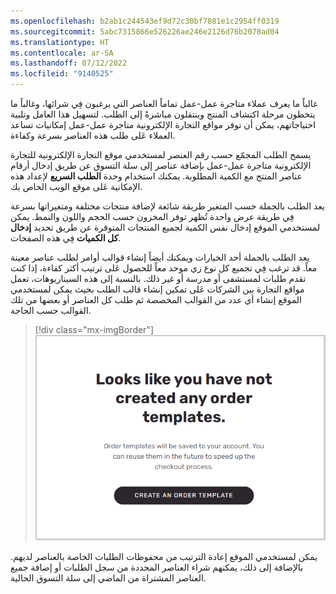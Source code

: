 ```yaml
---
ms.openlocfilehash: b2ab1c244543ef9d72c30bf7881e1c2954ff0319
ms.sourcegitcommit: 5abc7315866e526226ae246e2126d76b2078ad04
ms.translationtype: HT
ms.contentlocale: ar-SA
ms.lasthandoff: 07/12/2022
ms.locfileid: "9140525"
---
```

غالباً ما يعرف عملاء متاجرة عمل-عمل تماماً العناصر التي يرغبون فِي شرائها، وغالباً ما يتخطون مرحلة اكتشاف المنتج وينتقلون مباشرةً إلى الطلب. لتسهيل هذا العامل وتلبية احتياجاتهم، يمكن أن توفر مواقع التجارة الإلكترونية متاجرة عمل-عمل إمكانيات تساعد العملاء عَلى طلب هذه العناصر بسرعة وكفاءة.

يسمح الطلب المجمّع حسب رقم العنصر لمستخدمي موقع التجارة الإلكترونية للتجارة الإلكترونية متاجرة عمل-عمل بإضافة عناصر إلى سلة التسوق عن طريق إدخال أرقام عناصر المنتج مع الكمية المطلوبة. يمكنك استخدام وحدة **الطلب السريع** لإعداد هذه الإمكانية عَلى موقع الويب الخاص بك.

يعد الطلب بالجملة حسب المتغير طريقة شائعة لإضافة منتجات مختلفة ومتغيراتها بسرعة فِي طريقة عرض واحدة تُظهر توفر المخزون حسب الحجم واللون والنمط. يمكن لمستخدمي الموقع إدخال نفس الكمية لجميع المنتجات المتوفرة عن طريق تحديد **إدخال كل الكميات** فِي هذه الصفحات.

يعد الطلب بالجملة أحد الخيارات ويمكنك أيضاً إنشاء قوالب أوامر لطلب عناصر معينة معاً. قد ترغب فِي تجميع كل نوع زي موحد معاً للحصول عَلى ترتيب أكثر كفاءة، إذا كنت تقدم طلبات لمستشفى أو مدرسة أو غير ذلك. بالنسبة إلى هذه السيناريوهات، تعمل مواقع التجارة بين الشركات عَلى تمكين إنشاء قالب الطلب بحيث يمكن لمستخدمي الموقع إنشاء أي عدد من القوالب المخصصة ثم طلب كل العناصر أو بعضها من تلك القوالب حسب الحاجة.

> [!div class="mx-imgBorder"]
> ![لقطة شاشة تُظهر أنك لم تنشئ أي قوالب طلب، وزر إنشاء قالب طلب.](../media/order-template.png)

يمكن لمستخدمي الموقع إعادة الترتيب من محفوظات الطلبات الخاصة بالعناصر لديهم. بالإضافة إلى ذلك، يمكنهم شراء العناصر المحددة من سجل الطلبات أو إضافة جميع العناصر المشتراة من الماضي إلى سلة التسوق الحالية.
